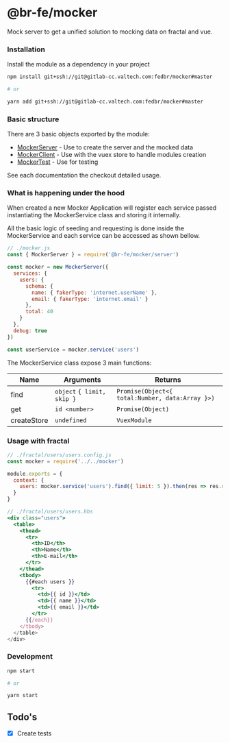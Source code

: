 # @br-fe/mocker

Mock server to get a unified solution to mocking data on fractal and vue.


### Installation

Install the module as a dependency in your project

```bash
npm install git+ssh://git@gitlab-cc.valtech.com:fedbr/mocker#master

# or

yarn add git+ssh://git@gitlab-cc.valtech.com:fedbr/mocker#master
```

### Basic structure

There are 3 basic objects exported by the module:
- [MockerServer](MockerServer.md) - Use to create the server and the mocked data
- [MockerClient](MockerClient.md) - Use with the vuex store to handle modules creation
- [MockerTest](MockerTest.md) - Use for testing

See each documentation the checkout detailed usage.

### What is happening under the hood

When created a new Mocker Application will register each service passed instantiating the MockerService class and storing it internally.

All the basic logic of seeding and requesting is done inside the MockerService and each service can be accessed as shown bellow.

```js
// ./mocker.js
const { MockerServer } = require('@br-fe/mocker/server')

const mocker = new MockerServer({
  services: {
    users: {
      schema: {
        name: { fakerType: 'internet.userName' },
        email: { fakerType: 'internet.email' }
      },
      total: 40
    }
  },
  debug: true
})

const userService = mocker.service('users')
```

The MockerService class expose 3 main functions:

| Name | Arguments | Returns |
|------|-----------|---------|
| find | `object` `{ limit, skip }` | `Promise(Object<{ total:Number, data:Array }>)`
| get  | `id <number>`  | `Promise(Object)`
| createStore  | `undefined`  | `VuexModule`


### Usage with fractal

```js
// ./fractal/users/users.config.js
const mocker = require('../../mocker')

module.exports = {
  context: {
    users: mocker.service('users').find({ limit: 5 }).then(res => res.data)
  }
}
```

```jsx
// ./fractal/users/users.hbs
<div class="users">
  <table>
    <thead>
      <tr>
        <th>ID</th>
        <th>Name</th>
        <th>E-mail</th>
      </tr>
    </thead>
    <tbody>
      {{#each users }}
        <tr>
          <td>{{ id }}</td>
          <td>{{ name }}</td>
          <td>{{ email }}</td>
        </tr>
      {{/each}}
    </tbody>
  </table>
</div>

```

### Development

```bash
npm start

# or

yarn start
```

## Todo's
- [x] Create tests